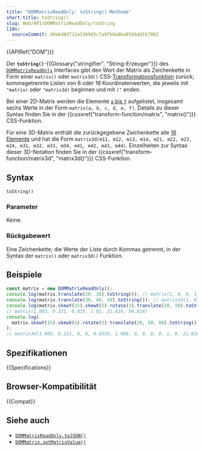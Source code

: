 ```yaml
---
title: "DOMMatrixReadOnly: toString() Methode"
short-title: toString()
slug: Web/API/DOMMatrixReadOnly/toString
l10n:
  sourceCommit: d0e6d8d712a33b9d3c7a9fb9a8ba85d4dd1b7002
---
```


{{APIRef("DOM")}}

Der **`toString()`**-{{Glossary("stringifier", "String-Erzeuger")}} des [`DOMMatrixReadOnly`](/de/docs/Web/API/DOMMatrixReadOnly) Interfaces gibt den Wert der Matrix als Zeichenkette in Form einer `matrix()` oder `matrix3d()` CSS-[Transformationsfunktion](/de/docs/Web/CSS/transform-function) zurück; kommagetrennte Listen von 6 oder 16 Koordinatenwerten, die jeweils mit `"matrix(` oder `"matrix3d(` beginnen und mit `)"` enden.

Bei einer 2D-Matrix werden die Elemente [`a` bis `f`](/de/docs/Web/API/DOMMatrix#a) aufgelistet, insgesamt sechs Werte in der Form `matrix(a, b, c, d, e, f)`. Details zu dieser Syntax finden Sie in der {{cssxref("transform-function/matrix", "matrix()")}} CSS-Funktion.

Für eine 3D-Matrix enthält die zurückgegebene Zeichenkette alle [16 Elemente](/de/docs/Web/API/DOMMatrix#m11) und hat die Form `matrix3d(m11, m12, m13, m14, m21, m22, m23, m24, m31, m32, m33, m34, m41, m42, m43, m44)`. Einzelheiten zur Syntax dieser 3D-Notation finden Sie in der {{cssxref("transform-function/matrix3d", "matrix3d()")}} CSS-Funktion.

## Syntax

```js-nolint
toString()
```

### Parameter

Keine.

### Rückgabewert

Eine Zeichenkette; die Werte der Liste durch Kommas getrennt, in der Syntax der `matrix()` oder `matrix3d()` Funktion.

## Beispiele

```js
const matrix = new DOMMatrixReadOnly();
console.log(matrix.translate(20, 30).toString()); // matrix(1, 0, 0, 1, 20, 30)
console.log(matrix.translate(30, 40, 50).toString()); // matrix3d(1, 0, 0, 0, 0, 1, 0, 0, 0, 0, 1, 0, 30, 40, 50, 1)
console.log(matrix.skewY(15).skewX(5).rotate(3).translate(20, 50).toString());
// matrix(1.003, 0.321, 0.035, 1.01, 21.816, 56.824)
console.log(
  matrix.skewY(15).skewX(5).rotate(3).translate(20, 50, 60).toString(),
);
// matrix3d(1.003, 0.321, 0, 0, 0.0350, 1.008, 0, 0, 0, 0, 1, 0, 21.816, 56.824, 60, 1)
```

## Spezifikationen

{{Specifications}}

## Browser-Kompatibilität

{{Compat}}

## Siehe auch

- [`DOMMatrixReadOnly.toJSON()`](/de/docs/Web/API/DOMMatrixReadOnly/toJSON)
- [`DOMMatrix.setMatrixValue()`](/de/docs/Web/API/DOMMatrix/setMatrixValue)
